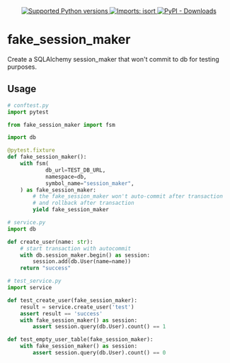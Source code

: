 <p align="center">
    <a href="https://pypi.org/project/fake_session_maker" target="_blank">
        <img src="https://img.shields.io/pypi/pyversions/fake_session_maker.svg?color=%2334D058" alt="Supported Python versions">
    </a>
    <a href="https://pycqa.github.io/isort/" target="_blank">
        <img src="https://img.shields.io/badge/%20imports-isort-%231674b1?style=flat&labelColor=ef8336" alt="Imports: isort">
    </a>
    <a href="https://pypi.org/project/fake_session_maker" target="_blank">
        <img src="https://img.shields.io/pypi/dm/fake_session_maker" alt="PyPI - Downloads">
    </a>
</p>

# fake_session_maker

Create a SQLAlchemy session_maker that won't commit to db for testing purposes.

## Usage

```python
# conftest.py
import pytest

from fake_session_maker import fsm

import db

@pytest.fixture
def fake_session_maker():
    with fsm(
            db_url=TEST_DB_URL, 
            namespace=db, 
            symbol_name="session_maker",
    ) as fake_session_maker:
        # the fake_session_maker won't auto-commit after transaction
        # and rollback after transaction
        yield fake_session_maker

# service.py
import db

def create_user(name: str):
    # start transaction with autocommit
    with db.session_maker.begin() as session:
        session.add(db.User(name=name))
    return "success"

# test_service.py
import service

def test_create_user(fake_session_maker):
    result = service.create_user('test')
    assert result == 'success'
    with fake_session_maker() as session:
        assert session.query(db.User).count() == 1

def test_empty_user_table(fake_session_maker):
    with fake_session_maker() as session:
        assert session.query(db.User).count() == 0
```